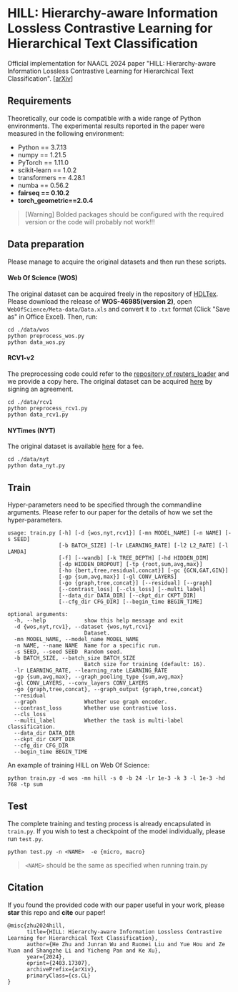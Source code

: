 # HILL: Hierarchy-aware Information Lossless Contrastive Learning for Hierarchical Text Classification

Official implementation for NAACL 2024 paper "HILL: Hierarchy-aware Information Lossless Contrastive Learning for Hierarchical Text Classification". [[arXiv](https://arxiv.org/abs/2403.17307)]

## Requirements

Theoretically, our code is compatible with a wide range of Python environments. The experimental results reported in the paper were measured in the following environment:

- Python == 3.7.13
- numpy == 1.21.5
- PyTorch == 1.11.0
- scikit-learn == 1.0.2
- transformers == 4.28.1
- numba == 0.56.2
- **fairseq == 0.10.2**
- **torch_geometric==2.0.4**

> [Warning] Bolded packages should be configured with the required version or the code will probably not work!!!

## Data preparation

Please manage to acquire the original datasets and then run these scripts.

#### Web Of Science (WOS)

The original dataset can be acquired freely in the repository of [HDLTex](https://github.com/kk7nc/HDLTex). Please download the release of **WOS-46985(version 2)**, open `WebOfScience/Meta-data/Data.xls` and convert it to `.txt` format (Click "Save as" in Office Excel). Then, run:

```
cd ./data/wos
python preprocess_wos.py
python data_wos.py
```

#### RCV1-v2

The preprocessing code could refer to the [repository of reuters_loader](https://github.com/ductri/reuters_loader) and we provide a copy here. The original dataset can be acquired [here](https://trec.nist.gov/data/reuters/reuters.html) by signing an agreement. 

```
cd ./data/rcv1
python preprocess_rcv1.py
python data_rcv1.py
```

#### NYTimes (NYT)

The original dataset is available [here](https://catalog.ldc.upenn.edu/LDC2008T19) for a fee. 

```
cd ./data/nyt
python data_nyt.py
```

## Train

Hyper-parameters need to be specified through the commandline arguments. Please refer to our paper for the details of how we set the hyper-parameters.

```
usage: train.py [-h] [-d {wos,nyt,rcv1}] [-mn MODEL_NAME] [-n NAME] [-s SEED]
                [-b BATCH_SIZE] [-lr LEARNING_RATE] [-l2 L2_RATE] [-l LAMDA]
                [-f] [--wandb] [-k TREE_DEPTH] [-hd HIDDEN_DIM]
                [-dp HIDDEN_DROPOUT] [-tp {root,sum,avg,max}]
                [-ho {bert,tree,residual,concat}] [-gc {GCN,GAT,GIN}]
                [-gp {sum,avg,max}] [-gl CONV_LAYERS]
                [-go {graph,tree,concat}] [--residual] [--graph]
                [--contrast_loss] [--cls_loss] [--multi_label]
                [--data_dir DATA_DIR] [--ckpt_dir CKPT_DIR]
                [--cfg_dir CFG_DIR] [--begin_time BEGIN_TIME]

optional arguments:
  -h, --help            show this help message and exit
  -d {wos,nyt,rcv1}, --dataset {wos,nyt,rcv1}
                        Dataset.
  -mn MODEL_NAME, --model_name MODEL_NAME
  -n NAME, --name NAME  Name for a specific run.
  -s SEED, --seed SEED  Random seed.
  -b BATCH_SIZE, --batch_size BATCH_SIZE
                        Batch size for training (default: 16).
  -lr LEARNING_RATE, --learning_rate LEARNING_RATE
  -gp {sum,avg,max}, --graph_pooling_type {sum,avg,max}
  -gl CONV_LAYERS, --conv_layers CONV_LAYERS
  -go {graph,tree,concat}, --graph_output {graph,tree,concat}
  --residual
  --graph               Whether use graph encoder.
  --contrast_loss       Whether use contrastive loss.
  --cls_loss
  --multi_label         Whether the task is multi-label classification.
  --data_dir DATA_DIR
  --ckpt_dir CKPT_DIR
  --cfg_dir CFG_DIR
  --begin_time BEGIN_TIME
```

An example of training HILL on Web Of Science:

```
python train.py -d wos -mn hill -s 0 -b 24 -lr 1e-3 -k 3 -l 1e-3 -hd 768 -tp sum
```

## Test

The complete training and testing process is already encapsulated in `train.py`. If you wish to test a checkpoint of the model individually, please run `test.py`.

```
python test.py -n <NAME>  -e {micro, macro}
```

> `<NAME>` should be the same as specified when running train.py

## Citation

If you found the provided code with our paper useful in your work, please **star** this repo and **cite** our paper!

```
@misc{zhu2024hill,
      title={HILL: Hierarchy-aware Information Lossless Contrastive Learning for Hierarchical Text Classification}, 
      author={He Zhu and Junran Wu and Ruomei Liu and Yue Hou and Ze Yuan and Shangzhe Li and Yicheng Pan and Ke Xu},
      year={2024},
      eprint={2403.17307},
      archivePrefix={arXiv},
      primaryClass={cs.CL}
}
```